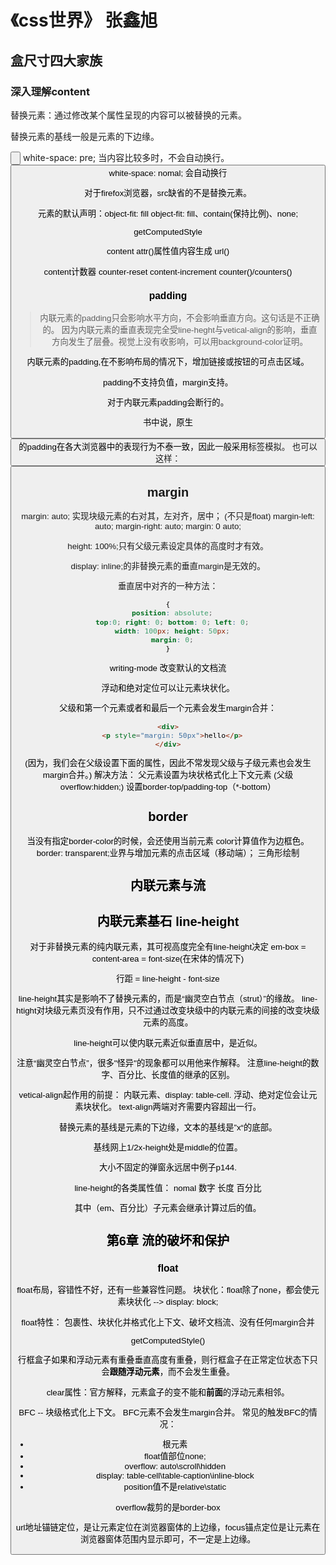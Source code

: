 # 《css世界》 张鑫旭

## 盒尺寸四大家族
### 深入理解content

替换元素：通过修改某个属性呈现的内容可以被替换的元素。

替换元素的基线一般是元素的下边缘。

<input type="button"> white-space: pre;  当内容比较多时，不会自动换行。
<button> white-space: nomal; 会自动换行

对于firefox浏览器，src缺省的<img>不是替換元素。

<img>元素的默认声明：object-fit: fill
object-fit: fill、contain(保持比例)、none;

getComputedStyle


content 
attr()属性值内容生成
url()

content计数器
counter-reset
content-increment
counter()/counters()

### padding
> 内联元素的padding只会影响水平方向，不会影响垂直方向。这句话是不正确的。
因为内联元素的垂直表现完全受line-heght与vetical-align的影响，垂直方向发生了层叠。视觉上没有收影响，可以用background-color证明。

内联元素的padding,在不影响布局的情况下，增加链接或按钮的可点击区域。

padding不支持负值，margin支持。

对于内联元素padding会断行的。

书中说，原生<button>的padding在各大浏览器中的表现行为不泰一致，因此一般采用<a>标签模拟。
也可以这样：
<button id="btn">
<label for="btn">

## margin
margin: auto; 实现块级元素的右对其，左对齐，居中； (不只是float)
margin-left: auto; margin-right: auto; margin: 0 auto;

height: 100%;只有父级元素设定具体的高度时才有效。

display: inline;的非替换元素的垂直margin是无效的。

垂直居中对齐的一种方法：
```css
{
  position: absolute;
  top:0; right: 0; bottom: 0; left: 0;
  width: 100px; height: 50px;
  margin: 0;
}
```

writing-mode 改变默认的文档流

浮动和绝对定位可以让元素块状化。

父级和第一个元素或者和最后一个元素会发生margin合并：
```html
<div>
  <p style="margin: 50px">hello</p>
</div>
``` 
(因为，我们会在父级设置下面的属性，因此不常发现父级与子级元素也会发生margin合并。)
解决方法：
父元素设置为块状格式化上下文元素 (父级overflow:hidden;)
设置border-top/padding-top（*-bottom）



## border
当没有指定border-color的时候，会还使用当前元素 color计算值作为边框色。 
border: transparent;业界与增加元素的点击区域（移动端）；
三角形绘制

## 内联元素与流
## 内联元素基石 line-height

对于非替换元素的纯内联元素，其可视高度完全有line-height决定
em-box = content-area = font-size(在宋体的情况下)

行距 = line-height - font-size

line-height其实是影响不了替换元素的，而是“幽灵空白节点（strut）”的缘故。
line-htight对块级元素页没有作用，只不过通过改变块级中的内联元素的间接的改变块级元素的高度。

line-height可以使内联元素近似垂直居中，是近似。

注意“幽灵空白节点”，很多"怪异"的现象都可以用他来作解释。
注意line-height的数字、百分比、长度值的继承的区别。

vetical-align起作用的前提： 内联元素、display: table-cell.
浮动、绝对定位会让元素块状化。
text-align两端对齐需要内容超出一行。

替换元素的基线是元素的下边缘，文本的基线是”x“的底部。

基线网上1/2x-height处是middle的位置。

大小不固定的弹窗永远居中例子p144.


line-height的各类属性值： 
nomal
数字
长度
百分比

其中（em、百分比）子元素会继承计算过后的值。


## 第6章 流的破坏和保护
### float
float布局，容错性不好，还有一些兼容性问题。
块状化：float除了none，都会使元素块状化 --> display: block;

float特性：
包裹性、块状化并格式化上下文、破坏文档流、没有任何margin合并

getComputedStyle()

行框盒子如果和浮动元素有重叠垂直高度有重叠，则行框盒子在正常定位状态下只会**跟随浮动元素**，而不会发生重叠。

clear属性：官方解释，元素盒子的变不能和**前面**的浮动元素相邻。 

BFC -- 块级格式化上下文。
BFC元素不会发生margin合并。
常见的触发BFC的情况：
+ <html>根元素
+ float值部位none;
+ overflow: auto\scroll\hidden
+ display: table-cell\table-caption\inline-block
+ position值不是relative\static


overflow裁剪的是border-box

url地址锚链定位，是让元素定位在浏览器窗体的上边缘，focus锚点定位是让元素在浏览器窗体范围内显示即可，不一定是上边缘。



